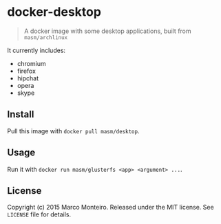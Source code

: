 # docker-desktop

> A docker image with some desktop applications, built from `masm/archlinux`

It currently includes:
* chromium
* firefox
* hipchat
* opera
* skype

## Install

Pull this image with `docker pull masm/desktop`.

## Usage

Run it with `docker run masm/glusterfs <app> <argument> ...`.

## License

Copyright (c) 2015 Marco Monteiro. Released under the MIT license. See `LICENSE` file for details.
